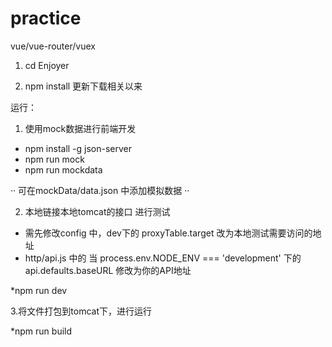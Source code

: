 # practice
vue/vue-router/vuex

1. cd Enjoyer

2. npm install 更新下载相关以来

运行：

1. 使用mock数据进行前端开发

* npm install -g json-server
* npm run mock
* npm run mockdata

··
可在mockData/data.json 中添加模拟数据
··

2. 本地链接本地tomcat的接口 进行测试

* 需先修改config 中，dev下的 proxyTable.target 改为本地测试需要访问的地址
* http/api.js 中的 当 process.env.NODE_ENV === 'development' 下的api.defaults.baseURL 修改为你的API地址

*npm run dev

3.将文件打包到tomcat下，进行运行

*npm run build



